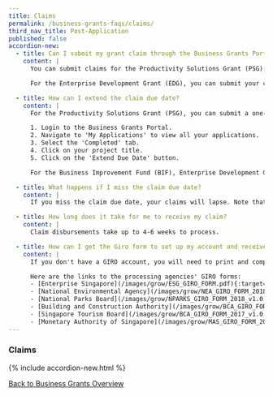 ```yaml
---
title: Claims
permalink: /business-grants-faqs/claims/
third_nav_title: Post-Application
published: false
accordion-new:
  - title: Can I submit my grant claim through the Business Grants Portal?
    content: |
      You can submit claims for the Productivity Solutions Grant (PSG), Market Readiness Assistance (MRA) and the Business Improvement Fund (BIF) in the Business Grants Portal.

      For the Enterprise Development Grant (EDG), you can submit your claims through the [ESG Portal](https://grantportal.enterprisesg.gov.sg/spring/pages/login.aspx){:target="_blank"}.

  - title: How can I extend the claim due date?
    content: |
      For the Productivity Solutions Grant (PSG), you can submit a one-time claim extension before your claim is due:

      1. Login to the Business Grants Portal.
      2. Navigate to 'My Applications' to view all your applications.
      3. Select the 'Completed' tab.
      4. Click on your project title.
      5. Click on the 'Extend Due Date' button.

      For the Business Improvement Fund (BIF), Enterprise Development Grant (EDG) and Market Readiness Assistance (MRA), you will need to submit a Change Request to extend a claim due date.

  - title: What happens if I miss the claim due date?
    content: |
      If you miss the claim due date, your claims will lapse. Note that reminder emails will be sent to the main contact person before the claim due date.

  - title: How long does it take for me to receive my claim?
    content: |
      Claim disbursements take up to 4-6 weeks to process.

  - title: How can I get the Giro form to set up my account and receive my claims?
    content: |
      If you don't have a GIRO account, you will need to print and complete the GIRO form relevant to your processing agency. You will need to get your bank to verify the completed form. Once verified, mail the original verified form to the agency's finance department.

      Here are the links to the processing agencies' GIRO forms:
      - [Enterprise Singapore](/images/grow/ESG_GIRO_FORM.pdf){:target="_blank"}
      - [National Environmental Agency](/images/grow/NEA_GIRO_FORM_2018_v1.0.pdf){:target="_blank"}
      - [National Parks Board](/images/grow/NPARKS_GIRO_FORM_2018_v1.0.pdf){:target="_blank"}
      - [Building and Construction Authority](/images/grow/BCA_GIRO_FORM_2017_v1.0.pdf){:target="_blank"}
      - [Singapore Tourism Board](/images/grow/BCA_GIRO_FORM_2017_v1.0.pdf){:target="_blank"}
      - [Monetary Authority of Singapore](/images/grow/MAS_GIRO_FORM_2018_v1.0.pdf){:target="_blank"}
---
```


### Claims

{% include accordion-new.html %}

[Back to Business Grants Overview](/business-grants-portal/)
